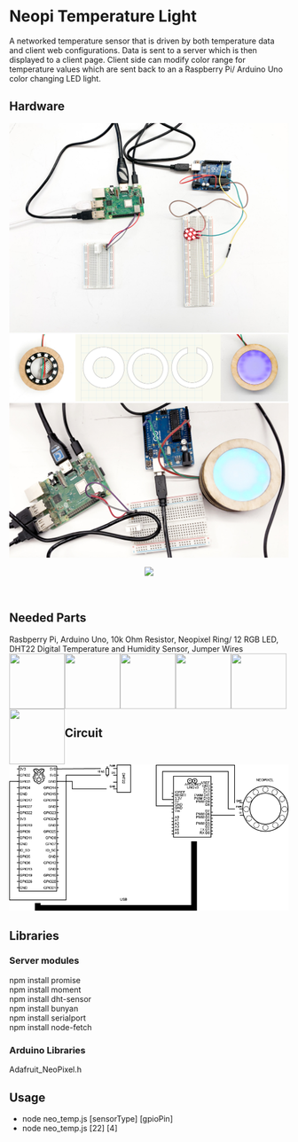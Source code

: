 # Neopi Temperature Light 

A networked temperature sensor that is driven by both temperature data and client web configurations.  Data is sent to a server which is then displayed to a client page.  Client side can modify color range for temperature values which are sent back to an a Raspberry Pi/ Arduino Uno color changing LED light.<br />

## Hardware
<img src="https://github.com/nginelli/PIAP/blob/master/_files/IMG_2114.jpg">
<br />
<img src="https://github.com/nginelli/PIAP/blob/master/_files/build.jpg">
<br />
<img src="https://github.com/nginelli/PIAP/blob/master/_files/IMG_6888.jpg">
<br />
<p align="center">
<img src="https://github.com/nginelli/PIAP/blob/master/_files/neopi.gif"></p>

<br />

## Needed Parts

Rasbperry Pi, Arduino Uno, 10k Ohm Resistor, Neopixel Ring/ 12 RGB LED, DHT22 Digital Temperature and Humidity Sensor, Jumper Wires  <br/>
<img align="left" width="100" height="100" src="https://media.digikey.com/photos/Raspberry%20Pi/RASPBERRY-PI-3.jpg">
<img align="left" width="100" height="100" src="https://www.kitronik.co.uk/media/catalog/product/cache/1/image/9df78eab33525d08d6e5fb8d27136e95/4/6/4622_large_arduino_uno_main_board.jpg">
<img align="left" width="100" height="100" src="https://www.jameco.com/Jameco/Products/ProdImag/2237221.jpg">
<img align="left" width="100" height="100" src="https://boutique.semageek.com/741-large_default/neopixel-ring-with-12-led-rgb-led-and-driver-integrated.jpg">
<img align="left" width="100" height="100" src="https://img2.bgxcdn.com/thumb/view/upload/G13charger/SKU031549%20.jpg">
<img align="left" width="100" height="100" src="https://cdn.solarbotics.com/wp-content//uploads/45040-img_6236wht-5.jpg">
<br /><br /><br /><br /><br /><br />

## Circuit

<img src="https://github.com/nginelli/PIAP/blob/master/_files/circuit.png">

<br />

## Libraries
### Server modules
npm install promise <br />
npm install moment <br />
npm install dht-sensor <br />
npm install bunyan <br />
npm install serialport <br />
npm install node-fetch <br />
### Arduino Libraries
Adafruit_NeoPixel.h

## Usage
- node neo_temp.js [sensorType] [gpioPin]<br />
- node neo_temp.js [22] [4]

